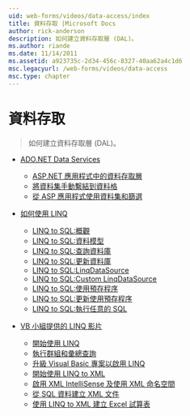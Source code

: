 ```yaml
---
uid: web-forms/videos/data-access/index
title: 資料存取 |Microsoft Docs
author: rick-anderson
description: 如何建立資料存取層 (DAL)。
ms.author: riande
ms.date: 11/14/2011
ms.assetid: a923735c-2d34-456c-8327-40aa62a4c1d6
msc.legacyurl: /web-forms/videos/data-access
msc.type: chapter
---
```

<a name="data-access"></a>資料存取
====================
> 如何建立資料存取層 (DAL)。


- [ADO.NET Data Services](adonet-data-services/index.md)

    - [ASP.NET 應用程式中的資料存取層](adonet-data-services/data-access-layers-in-aspnet-applications.md)
    - [將資料集手動繫結到資料格](adonet-data-services/how-to-manually-bind-a-dataset-to-a-datagrid.md)
    - [從 ASP 應用程式使用資料集和篩選](adonet-data-services/how-to-work-with-datasets-and-filters-from-an-asp-application.md)
- [如何使用 LINQ](how-do-i-with-linq/index.md)

    - [LINQ to SQL:概觀](how-do-i-with-linq/how-do-i-linq-to-sql-overview.md)
    - [LINQ to SQL:資料模型](how-do-i-with-linq/how-do-i-linq-to-sql-data-model.md)
    - [LINQ to SQL:查詢資料庫](how-do-i-with-linq/how-do-i-linq-to-sql-querying-the-database.md)
    - [LINQ to SQL:更新資料庫](how-do-i-with-linq/how-do-i-linq-to-sql-updating-the-database.md)
    - [LINQ to SQL:LinqDataSource](how-do-i-with-linq/how-do-i-linq-to-sql-linqdatasource.md)
    - [LINQ to SQL:Custom LinqDataSource](how-do-i-with-linq/how-do-i-linq-to-sql-custom-linqdatasource.md)
    - [LINQ to SQL:使用預存程序](how-do-i-with-linq/how-do-i-linq-to-sql-using-stored-procedures.md)
    - [LINQ to SQL:更新使用預存程序](how-do-i-with-linq/how-do-i-linq-to-sql-updating-with-stored-procedures.md)
    - [LINQ to SQL:執行任意的 SQL](how-do-i-with-linq/how-do-i-linq-to-sql-executing-arbitrary-sql.md)
- [VB 小組提供的 LINQ 影片](linq-videos-from-the-vb-team/index.md)

    - [開始使用 LINQ](linq-videos-from-the-vb-team/how-do-i-get-started-with-linq.md)
    - [執行群組和彙總查詢](linq-videos-from-the-vb-team/how-do-i-perform-group-and-aggregate-queries.md)
    - [升級 Visual Basic 專案以啟用 LINQ](linq-videos-from-the-vb-team/how-do-i-upgrade-visual-basic-projects-to-enable-linq.md)
    - [開始使用 LINQ to XML](linq-videos-from-the-vb-team/how-do-i-get-started-with-linq-to-xml.md)
    - [啟用 XML IntelliSense 及使用 XML 命名空間](linq-videos-from-the-vb-team/how-do-i-enable-xml-intellisense-and-use-xml-namespaces.md)
    - [從 SQL 資料建立 XML 文件](linq-videos-from-the-vb-team/how-do-i-create-xml-documents-from-sql-data.md)
    - [使用 LINQ to XML 建立 Excel 試算表](linq-videos-from-the-vb-team/how-do-i-create-excel-spreadsheets-using-linq-to-xml.md)
